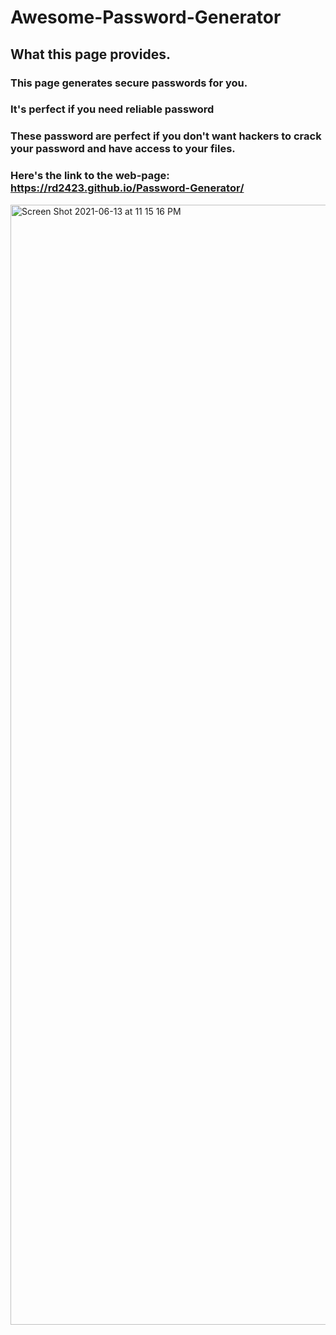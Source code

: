 # Awesome-Password-Generator



## What this page provides.

### This page generates secure passwords for you.
### It's perfect if you need reliable password 
### These password are perfect if you don't want hackers to crack your password and have access to your files.
### Here's the link to the web-page: https://rd2423.github.io/Password-Generator/




<img width="1792" alt="Screen Shot 2021-06-13 at 11 15 16 PM" src="https://user-images.githubusercontent.com/78246665/121834630-3b320e00-cc9d-11eb-9f46-007e236507eb.png">
